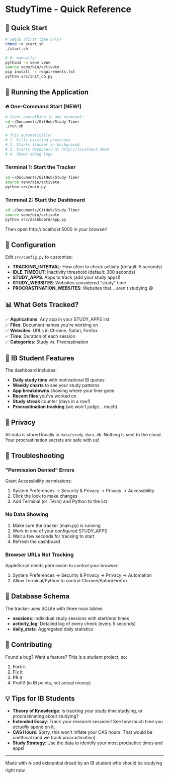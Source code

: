 # StudyTime - Quick Reference

## 🚀 Quick Start

```bash
# Setup (first time only)
chmod +x start.sh
./start.sh

# Or manually:
python3 -m venv venv
source venv/bin/activate
pip install -r requirements.txt
python src/init_db.py
```

## 🎯 Running the Application

### 🔥 One-Command Start (NEW!)
```bash
# Start everything in one terminal!
cd ~/Documents/GitHub/Study-Timer
./run.sh

# This automatically:
# 1. Kills existing processes
# 2. Starts tracker in background
# 3. Starts dashboard at http://localhost:5000
# 4. Shows debug logs
```

### Terminal 1: Start the Tracker
```bash
cd ~/Documents/GitHub/Study-Timer
source venv/bin/activate
python src/main.py
```

### Terminal 2: Start the Dashboard
```bash
cd ~/Documents/GitHub/Study-Timer
source venv/bin/activate
python src/dashboard/app.py
```

Then open http://localhost:5000 in your browser!

## 🔧 Configuration

Edit `src/config.py` to customize:
- **TRACKING_INTERVAL**: How often to check activity (default: 5 seconds)
- **IDLE_TIMEOUT**: Inactivity threshold (default: 300 seconds)
- **STUDY_APPS**: Apps to track (add your study apps!)
- **STUDY_WEBSITES**: Websites considered "study" time
- **PROCRASTINATION_WEBSITES**: Websites that... aren't studying 😅

## 📊 What Gets Tracked?

✅ **Applications**: Any app in your STUDY_APPS list  
✅ **Files**: Document names you're working on  
✅ **Websites**: URLs in Chrome, Safari, Firefox  
✅ **Time**: Duration of each session  
✅ **Categories**: Study vs. Procrastination  

## 🎨 IB Student Features

The dashboard includes:
- **Daily study time** with motivational IB quotes
- **Weekly charts** to see your study patterns
- **App breakdowns** showing where your time goes
- **Recent files** you've worked on
- **Study streak** counter (days in a row!)
- **Procrastination tracking** (we won't judge... much)

## 🔐 Privacy

All data is stored locally in `data/study_data.db`. Nothing is sent to the cloud. Your procrastination secrets are safe with us!

## 🐛 Troubleshooting

### "Permission Denied" Errors
Grant Accessibility permissions:
1. System Preferences → Security & Privacy → Privacy → Accessibility
2. Click the lock to make changes
3. Add Terminal (or iTerm) and Python to the list

### No Data Showing
1. Make sure the tracker (main.py) is running
2. Work in one of your configured STUDY_APPS
3. Wait a few seconds for tracking to start
4. Refresh the dashboard

### Browser URLs Not Tracking
AppleScript needs permission to control your browser:
1. System Preferences → Security & Privacy → Privacy → Automation
2. Allow Terminal/Python to control Chrome/Safari/Firefox

## 📝 Database Schema

The tracker uses SQLite with three main tables:

- **sessions**: Individual study sessions with start/end times
- **activity_log**: Detailed log of every check (every 5 seconds)
- **daily_stats**: Aggregated daily statistics

## 🤝 Contributing

Found a bug? Want a feature? This is a student project, so:
1. Fork it
2. Fix it
3. PR it
4. Profit! (in IB points, not actual money)

## 💡 Tips for IB Students

- **Theory of Knowledge**: Is tracking your study time studying, or procrastinating about studying?
- **Extended Essay**: Track your research sessions! See how much time you *actually* spend on it.
- **CAS Hours**: Sorry, this won't inflate your CAS hours. That would be unethical (and we track procrastination).
- **Study Strategy**: Use the data to identify your most productive times and apps!

---

Made with ☕ and existential dread by an IB student who should be studying right now.
